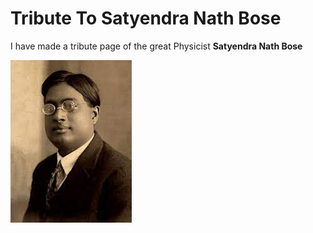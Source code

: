 # Tribute To Satyendra Nath Bose

I have made a tribute page of the great Physicist **Satyendra Nath Bose**

![](https://github.com/Spin1234/Tribute_To_Satyendra_Nath_Bose.github.io/blob/main/download.jpeg)
